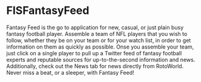 # FISFantasyFeed
Fantasy Feed is the go to application for new, casual, or just plain busy fantasy football player.  Assemble a team of NFL players that you wish to follow, whether they be on your team or for your watch list, in order to get information on them as quickly as possible.  Onse you assemble your team, just click on a single player to pull up a Twitter feed of fantasy football experts and reputable sources for up-to-the-second information and news. Additionally, check out the News tab for news directly from RotoWorld.  Never miss a beat, or a sleeper, with Fantasy Feed!
